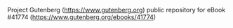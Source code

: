 Project Gutenberg (https://www.gutenberg.org) public repository for eBook #41774 (https://www.gutenberg.org/ebooks/41774)
